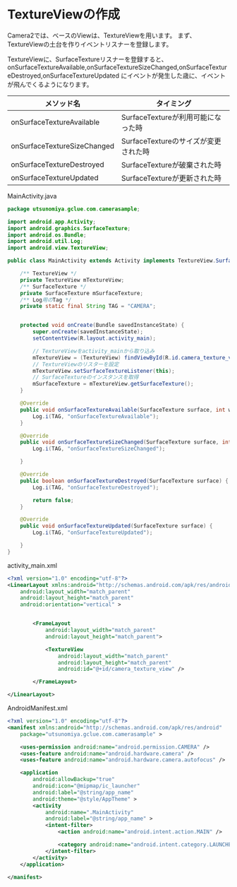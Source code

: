 # TextureViewの作成


Camera2では、ベースのViewは、TextureViewを用います。
まず、TextureViewの土台を作りイベントリスナーを登録します。

TextureViewに、SurfaceTextureリスナーを登録すると、onSurfaceTextureAvailable,onSurfaceTextureSizeChanged,onSurfaceTextureDestroyed,onSurfaceTextureUpdated にイベントが発生した歳に、イベントが飛んでくるようになります。

| メソッド名 | タイミング |
| -- | -- |
| onSurfaceTextureAvailable | SurfaceTextureが利用可能になった時 |
| onSurfaceTextureSizeChanged | SurfaceTextureのサイズが変更された時 |
| onSurfaceTextureDestroyed | SurfaceTextureが破棄された時 |
| onSurfaceTextureUpdated | SurfaceTextureが更新された時|


MainActivity.java
```Java
package utsunomiya.gclue.com.camerasample;

import android.app.Activity;
import android.graphics.SurfaceTexture;
import android.os.Bundle;
import android.util.Log;
import android.view.TextureView;

public class MainActivity extends Activity implements TextureView.SurfaceTextureListener {

    /** TextureView */
    private TextureView mTextureView;
    /** SurfaceTexture */
    private SurfaceTexture mSurfaceTexture;
    /** Log用のTag */
    private static final String TAG = "CAMERA";


    protected void onCreate(Bundle savedInstanceState) {
        super.onCreate(savedInstanceState);
        setContentView(R.layout.activity_main);

        // TextureViewをactivity_mainから取り込み
        mTextureView = (TextureView) findViewById(R.id.camera_texture_view);
        // TextureViewのリスターを設定
        mTextureView.setSurfaceTextureListener(this);
        // SurfaceTextureのインスタンスを取得
        mSurfaceTexture = mTextureView.getSurfaceTexture();
    }

    @Override
    public void onSurfaceTextureAvailable(SurfaceTexture surface, int width, int height) {
        Log.i(TAG, "onSurfaceTextureAvailable");
    }

    @Override
    public void onSurfaceTextureSizeChanged(SurfaceTexture surface, int width, int height) {
        Log.i(TAG, "onSurfaceTextureSizeChanged");

    }

    @Override
    public boolean onSurfaceTextureDestroyed(SurfaceTexture surface) {
        Log.i(TAG, "onSurfaceTextureDestroyed");

        return false;
    }

    @Override
    public void onSurfaceTextureUpdated(SurfaceTexture surface) {
        Log.i(TAG, "onSurfaceTextureUpdated");

    }
}
```
activity_main.xml
```xml
<?xml version="1.0" encoding="utf-8"?>
<LinearLayout xmlns:android="http://schemas.android.com/apk/res/android"
    android:layout_width="match_parent"
    android:layout_height="match_parent"
    android:orientation="vertical" >


        <FrameLayout
            android:layout_width="match_parent"
            android:layout_height="match_parent">

            <TextureView
                android:layout_width="match_parent"
                android:layout_height="match_parent"
                android:id="@+id/camera_texture_view" />

        </FrameLayout>

</LinearLayout>
```

AndroidManifest.xml
```xml
<?xml version="1.0" encoding="utf-8"?>
<manifest xmlns:android="http://schemas.android.com/apk/res/android"
    package="utsunomiya.gclue.com.camerasample" >

    <uses-permission android:name="android.permission.CAMERA" />
    <uses-feature android:name="android.hardware.camera" />
    <uses-feature android:name="android.hardware.camera.autofocus" />

    <application
        android:allowBackup="true"
        android:icon="@mipmap/ic_launcher"
        android:label="@string/app_name"
        android:theme="@style/AppTheme" >
        <activity
            android:name=".MainActivity"
            android:label="@string/app_name" >
            <intent-filter>
                <action android:name="android.intent.action.MAIN" />

                <category android:name="android.intent.category.LAUNCHER" />
            </intent-filter>
        </activity>
    </application>

</manifest>

```
